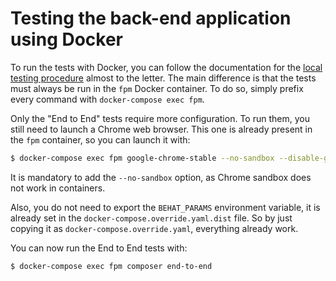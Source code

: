 # Testing the back-end application using Docker

To run the tests with Docker, you can follow the documentation for the [local testing procedure](https://github.com/damien-carcel/app-skeleton/blob/master/doc/test/back/local.md) almost to the letter.
The main difference is that the tests must always be run in the `fpm` Docker container.
To do so, simply prefix every command with `docker-compose exec fpm`.

Only the "End to End" tests require more configuration. To run them, you still need to launch a Chrome web browser.
This one is already present in the `fpm` container, so you can launch it with:
```bash
$ docker-compose exec fpm google-chrome-stable --no-sandbox --disable-gpu --headless --remote-debugging-address=0.0.0.0 --remote-debugging-port=9222
```

It is mandatory to add the `--no-sandbox` option, as Chrome sandbox does not work in containers.

Also, you do not need to export the `BEHAT_PARAMS` environment variable, it is already set in the `docker-compose.override.yaml.dist` file.
So by just copying it as `docker-compose.override.yaml`, everything already work.

You can now run the End to End tests with:
```bash
$ docker-compose exec fpm composer end-to-end
```
